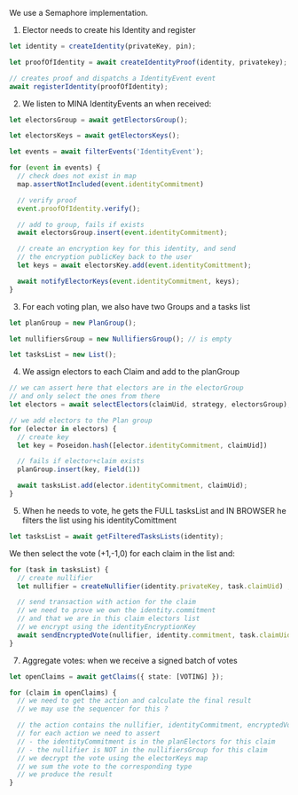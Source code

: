 
We use a Semaphore implementation.

1) Elector needs to create his Identity and register

~~~~ts
let identity = createIdentity(privateKey, pin);

let proofOfIdentity = await createIdentityProof(identity, privatekey);

// creates proof and dispatchs a IdentityEvent event
await registerIdentity(proofOfIdentity); 
~~~~

2) We listen to MINA IdentityEvents an when received:

~~~ts
let electorsGroup = await getElectorsGroup(); 

let electorsKeys = await getElectorsKeys();

let events = await filterEvents('IdentityEvent');

for (event in events) {
  // check does not exist in map
  map.assertNotIncluded(event.identityCommitment)

  // verify proof
  event.proofOfIdentity.verify();

  // add to group, fails if exists
  await electorsGroup.insert(event.identityCommitment);

  // create an encryption key for this identity, and send 
  // the encryption publicKey back to the user
  let keys = await electorsKey.add(event.identityComittment);

  await notifyElectorKeys(event.identityCommitment, keys);
}
~~~

3) For each voting plan, we also have two Groups and a tasks list

~~~ts
let planGroup = new PlanGroup();

let nullifiersGroup = new NullifiersGroup(); // is empty

let tasksList = new List();
~~~

4) We assign electors to each Claim and add to the planGroup

~~~ts
// we can assert here that electors are in the electorGroup 
// and only select the ones from there
let electors = await selectElectors(claimUid, strategy, electorsGroup);

// we add electors to the Plan group
for (elector in electors) {
  // create key 
  let key = Poseidon.hash([elector.identityCommitment, claimUid])

  // fails if elector+claim exists
  planGroup.insert(key, Field(1))

  await tasksList.add(elector.identityCommitment, claimUid);
}
~~~

5) When he needs to vote, he gets the FULL tasksList and IN BROWSER 
  he filters the list using his identityComittment

~~~ts
let tasksList = await getFilteredTasksLists(identity);
~~~  

We then select the vote (+1,-1,0) for each claim in the list and:

~~~ts
for (task in tasksList) {
  // create nullifier 
  let nullifier = createNullifier(identity.privateKey, task.claimUid) ;

  // send transaction with action for the claim
  // we need to prove we own the identity.commitment 
  // and that we are in this claim electors list
  // we encrypt using the identityEncryptionKey
  await sendEncryptedVote(nullifier, identity.commitment, task.claimUid, vote);
}
~~~

7) Aggregate votes: when we receive a signed batch of votes

~~~ts
let openClaims = await getClaims({ state: [VOTING] });

for (claim in openClaims) {
  // we need to get the action and calculate the final result
  // we may use the sequencer for this ?

  // the action contains the nullifier, identityCommitment, encryptedVote
  // for each action we need to assert
  // - the identityCommitment is in the planElectors for this claim
  // - the nullifier is NOT in the nullifiersGroup for this claim
  // we decrypt the vote using the electorKeys map 
  // we sum the vote to the corresponding type
  // we produce the result
}
~~~

